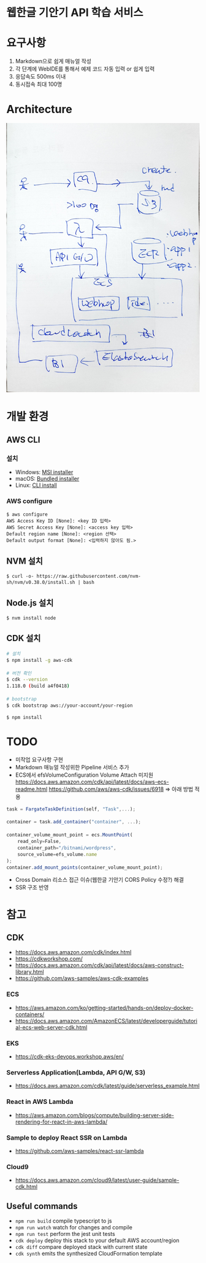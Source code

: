 # 웹한글 기안기 API 학습 서비스

# 요구사항
1. Markdown으로 쉽게 매뉴얼 작성
2. 각 단계에 WebIDE를 통해서 예제 코드 자동 입력 or 쉽게 입력
3. 응답속도 500ms 이내
4. 동시접속 최대 100명

# Architecture
![Web Hwp Tutor Architecture](doc/architecture.jpg)

# 개발 환경
## AWS CLI
### 설치
-   Windows:  [MSI installer](https://docs.aws.amazon.com/cli/latest/userguide/install-cliv2-windows.html)
-   macOS:  [Bundled installer](https://docs.aws.amazon.com/cli/latest/userguide/install-cliv2-mac.html)
-   Linux:  [CLI install](https://docs.aws.amazon.com/cli/latest/userguide/install-cliv2-linux.html)

### AWS configure

```
$ aws configure
AWS Access Key ID [None]: <key ID 입력>
AWS Secret Access Key [None]: <access key 입력>
Default region name [None]: <region 선택>
Default output format [None]: <입력하지 않아도 됨.>
```

## NVM 설치
```
$ curl -o- https://raw.githubusercontent.com/nvm-sh/nvm/v0.38.0/install.sh | bash
```
## Node.js 설치
```
$ nvm install node
```

## CDK 설치
```bash
# 설치
$ npm install -g aws-cdk

# 버전 확인
$ cdk --version
1.118.0 (build a4f0418)

# bootstrap
$ cdk bootstrap aws://your-account/your-region
```

```
$ npm install
```

# TODO
* 미작업 요구사항 구현
* Markdown 매뉴얼 작성위한 Pipeline 서비스 추가
* ECS에서 efsVolumeConfiguration Volume Attach 미지원
https://docs.aws.amazon.com/cdk/api/latest/docs/aws-ecs-readme.html
https://github.com/aws/aws-cdk/issues/6918
=> 아래 방법 적용
```js
task = FargateTaskDefinition(self, "Task",...);

container = task.add_container("container", ...);

container_volume_mount_point = ecs.MountPoint(
    read_only=False,
    container_path="/bitnami/wordpress",
    source_volume=efs_volume.name
);
container.add_mount_points(container_volume_mount_point);
```
* Cross Domain 리소스 접근 이슈(웹한글 기안기 CORS Policy 수정?) 해결
* SSR 구조 반영

# 참고
## CDK
* https://docs.aws.amazon.com/cdk/index.html
* https://cdkworkshop.com/
* https://docs.aws.amazon.com/cdk/api/latest/docs/aws-construct-library.html
* https://github.com/aws-samples/aws-cdk-examples

### ECS
* https://aws.amazon.com/ko/getting-started/hands-on/deploy-docker-containers/
* https://docs.aws.amazon.com/AmazonECS/latest/developerguide/tutorial-ecs-web-server-cdk.html

### EKS
* https://cdk-eks-devops.workshop.aws/en/

### Serverless Application(Lambda, API G/W, S3)
* https://docs.aws.amazon.com/cdk/latest/guide/serverless_example.html

### React in AWS Lambda
* https://aws.amazon.com/blogs/compute/building-server-side-rendering-for-react-in-aws-lambda/

### Sample to deploy React SSR on Lambda
* https://github.com/aws-samples/react-ssr-lambda

### Cloud9
* https://docs.aws.amazon.com/cloud9/latest/user-guide/sample-cdk.html

## Useful commands

 * `npm run build`   compile typescript to js
 * `npm run watch`   watch for changes and compile
 * `npm run test`    perform the jest unit tests
 * `cdk deploy`      deploy this stack to your default AWS account/region
 * `cdk diff`        compare deployed stack with current state
 * `cdk synth`       emits the synthesized CloudFormation template
